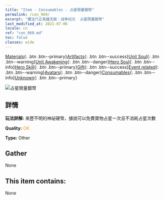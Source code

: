 ```yaml
---
title: "Item - Consumables - 占星限量銀幣"
permalink: /con_969/
excerpt: "魔法门之英雄无敌：战争纪元  占星限量銀幣"
last_modified_at: 2021-07-06
locale: cn
ref: "con_969.md"
toc: false
classes: wide
---
```

 [Materials](/ItemsCN/){: .btn .btn--primary}[Artifacts](/ItemsCN/Artifacts/){: .btn .btn--success}[Unit Soul](/ItemsCN/UnitSoul/){: .btn .btn--warning}[Unit Awakening](/ItemsCN/UnitAwakening/){: .btn .btn--danger}[Hero Soul](/ItemsCN/HeroSoul/){: .btn .btn--info}[Hero Skill](/ItemsCN/HeroSkill/){: .btn .btn--primary}[Gift](/ItemsCN/Gift/){: .btn .btn--success}[Event related](/ItemsCN/Events/){: .btn .btn--warning}[Avatars](/ItemsCN/Avatars/){: .btn .btn--danger}[Consumables](/ItemsCN/Consumables/){: .btn .btn--info}[Unknown](/ItemsCN/Unknown/){: .btn .btn--primary}

 ![占星限量銀幣](/images/t/artifact_41003.png)

## 詳情
 **玩法詳解:** 來歷不明的神祕硬幣，據說可以免費寶物占星一次且不消耗占星次數

 **Quality:** <span style="color: #FF8C00">OK</span>

 **Type:** Other

## Gather

  None

## This item contains:

  None

